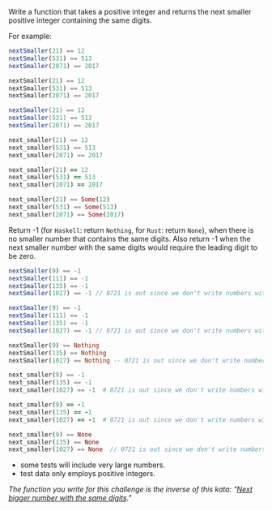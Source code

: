 Write a function that takes a positive integer and returns the next smaller positive integer containing the same digits.

For example:

```javascript
nextSmaller(21) == 12
nextSmaller(531) == 513
nextSmaller(2071) == 2017
```
```haskell
nextSmaller(21) == 12
nextSmaller(531) == 513
nextSmaller(2071) == 2017
```
```csharp
nextSmaller(21) == 12
nextSmaller(531) == 513
nextSmaller(2071) == 2017
```
```python
next_smaller(21) == 12
next_smaller(531) == 513
next_smaller(2071) == 2017
```
```ruby
next_smaller(21) == 12
next_smaller(531) == 513
next_smaller(2071) == 2017
```
```rust
next_smaller(21) == Some(12)
next_smaller(531) == Some(513)
next_smaller(2071) == Some(2017)
```

Return -1 (for `Haskell`: return `Nothing`, for `Rust`: return `None`), when there is no smaller number that contains the same digits. Also return -1 when the next smaller number with the same digits would require the leading digit to be zero.

```javascript
nextSmaller(9) == -1
nextSmaller(111) == -1
nextSmaller(135) == -1
nextSmaller(1027) == -1 // 0721 is out since we don't write numbers with leading zeros
```
```csharp
nextSmaller(9) == -1
nextSmaller(111) == -1
nextSmaller(135) == -1
nextSmaller(1027) == -1 // 0721 is out since we don't write numbers with leading zeros
```
```haskell
nextSmaller(9) == Nothing
nextSmaller(135) == Nothing
nextSmaller(1027) == Nothing -- 0721 is out since we don't write numbers with leading zeros
```
```python 
next_smaller(9) == -1
next_smaller(135) == -1
next_smaller(1027) == -1  # 0721 is out since we don't write numbers with leading zeros
```
```ruby 
next_smaller(9) == -1
next_smaller(135) == -1
next_smaller(1027) == -1  # 0721 is out since we don't write numbers with leading zeros
```
```rust
next_smaller(9) == None
next_smaller(135) == None
next_smaller(1027) == None  // 0721 is out since we don't write numbers with leading zeros
```

 * some tests will include very large numbers.
 * test data only employs positive integers.

*The function you write for this challenge is the inverse of this kata: "[Next bigger number with the same digits](http://www.codewars.com/kata/next-bigger-number-with-the-same-digits)."*
